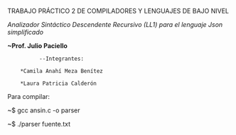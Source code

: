 TRABAJO PRÁCTICO 2 DE COMPILADORES Y LENGUAJES DE BAJO NIVEL

_Analizador Sintáctico Descendente Recursivo (LL1) para el lenguaje Json simplificado_

**~Prof. Julio Paciello**

              --Integrantes:

        *Camila Anahí Meza Benítez

        *Laura Patricia Calderón
        
Para compilar:

~$ gcc ansin.c -o parser

~$ ./parser fuente.txt
